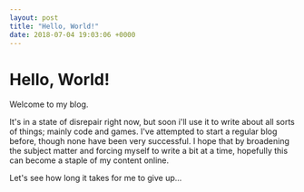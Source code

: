 ```yaml
---
layout: post
title: "Hello, World!"
date: 2018-07-04 19:03:06 +0000
---
```


# Hello, World!

Welcome to my blog.

It's in a state of disrepair right now, but soon i'll use it to write about all
sorts of things; mainly code and games. I've attempted to start a regular blog
before, though none have been very successful. I hope that by broadening the
subject matter and forcing myself to write a bit at a time, hopefully this can
become a staple of my content online.

Let's see how long it takes for me to give up...